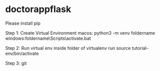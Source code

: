 # doctorappflask

Please install pip 

Step 1: Create Virtual Environment
macos: python3 -m venv foldername
windows:foldername\Scripts\activate.bat

Step 2: Run virtual env
inside folder of virtualenv 
run source tutorial-env/bin/activate

Step 3:
git 
